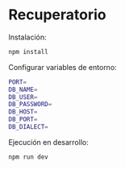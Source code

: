 # Recuperatorio

Instalación:

```bash
npm install
```

Configurar variables de entorno:

```bash
PORT=
DB_NAME=
DB_USER=
DB_PASSWORD=
DB_HOST=
DB_PORT=
DB_DIALECT=
```

Ejecución en desarrollo:

```bash
npm run dev
```

